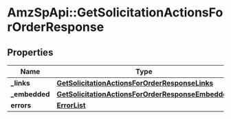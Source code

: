# AmzSpApi::GetSolicitationActionsForOrderResponse

## Properties
Name | Type | Description | Notes
------------ | ------------- | ------------- | -------------
**_links** | [**GetSolicitationActionsForOrderResponseLinks**](GetSolicitationActionsForOrderResponseLinks.md) |  | [optional] 
**_embedded** | [**GetSolicitationActionsForOrderResponseEmbedded**](GetSolicitationActionsForOrderResponseEmbedded.md) |  | [optional] 
**errors** | [**ErrorList**](ErrorList.md) |  | [optional] 

